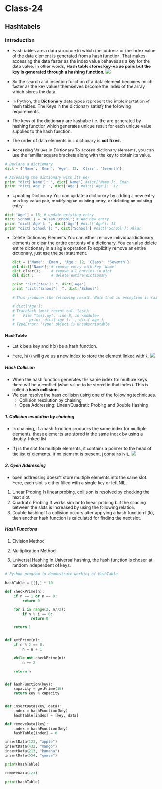 # Class-24
## Hashtabels
### Introduction
- Hash tables are a data structure in which the address or the index value of the data element is generated from a hash function. That makes accessing the data faster as the index value behaves as a key for the data value. In other words, **Hash table stores key-value pairs but the key is generated through a hashing function.**
![](https://encrypted-tbn0.gstatic.com/images?q=tbn:ANd9GcTaqPwTpIdEZfdwGW0p0CpuVBWPn_vlK15q_w&usqp=CAU)
- So the search and insertion function of a data element becomes much faster as the key values themselves become the index of the array which stores the data.

- In Python, the **Dictionary** data types represent the implementation of hash tables. The Keys in the dictionary satisfy the following requirements.

- The keys of the dictionary are hashable i.e. the are generated by hashing function which generates unique result for each unique value supplied to the hash function.

- The order of data elements in a dictionary is **not fixed.**
- Accessing Values in Dictionary
    To access dictionary elements, you can use the familiar square brackets along with the key to obtain its value.
```python
# Declare a dictionary 
dict = {'Name': 'Eman', 'Age': 12, 'Class': 'Seventh'}

# Accessing the dictionary with its key
print "dict['Name']: ", dict['Name'] #dict['Name']:  Eman
print "dict['Age']: ", dict['Age'] #dict['Age']:  12
```
- Updating Dictionary
    You can update a dictionary by adding a new entry or a key-value pair, modifying an existing entry, or deleting an existing entry
```python
dict['Age'] = 13; # update existing entry
dict['School'] = "Allan School"; # Add new entry
print "dict['Age']: ", dict['Age'] #dict['Age']: 13
print "dict['School']: ", dict['School'] #dict['School']: Allan
```
- Delete Dictionary Elements
    You can either remove individual dictionary elements or clear the entire contents of a dictionary. You can also delete entire dictionary in a single operation.To explicitly remove an entire dictionary, just use the del statement.
    ```python
    dict = {'Name': 'Eman', 'Age': 12, 'Class': 'Seventh'}
    del dict['Name']; # remove entry with key 'Name'
    dict.clear();     # remove all entries in dict
    del dict ;        # delete entire dictionary

    print "dict['Age']: ", dict['Age']
    print "dict['School']: ", dict['School']

    # This produces the following result. Note that an exception is raised because after del dict dictionary does not exist anymore.

    # dict['Age']:
    # Traceback (most recent call last):
    #    File "test.py", line 8, in <module>
    #       print "dict['Age']: ", dict['Age'];
    # TypeError: 'type' object is unsubscriptable
    ```
#### HashTable 
- Let k be a key and h(x) be a hash function.

- Here, h(k) will give us a new index to store the element linked with k.
![](https://cdn.programiz.com/sites/tutorial2program/files/Hash-2_0.png)

##### Hash Collision
- When the hash function generates the same index for multiple keys, there will be a conflict (what value to be stored in that index). This is called a **hash collision**.
- We can resolve the hash collision using one of the following techniques.
    - Collision resolution by chaining
    - Open Addressing: Linear/Quadratic Probing and Double Hashing
##### 1. Collision resolution by chaining
- In chaining, if a hash function produces the same index for multiple elements, these elements are stored in the same index by using a doubly-linked list.

- If j is the slot for multiple elements, it contains a pointer to the head of the list of elements. If no element is present, j contains NIL.
![](https://cdn.programiz.com/sites/tutorial2program/files/Hash-3_1.png)
##### 2. Open Addressing
- open addressing doesn't store multiple elements into the same slot. Here, each slot is either filled with a single key or left NIL.
1. Linear Probing
In linear probing, collision is resolved by checking the next slot.
2. Quadratic Probing
It works similar to linear probing but the spacing between the slots is increased by using the following relation.
3. Double hashing
If a collision occurs after applying a hash function h(k), then another hash function is calculated for finding the next slot.
##### Hash Functions
1. Division Method
2. Multiplication Method

3. Universal Hashing
    In Universal hashing, the hash function is chosen at random independent of keys.
```python
# Python program to demonstrate working of HashTable 

hashTable = [[],] * 10

def checkPrime(n):
    if n == 1 or n == 0:
        return 0

    for i in range(2, n//2):
        if n % i == 0:
            return 0

    return 1


def getPrime(n):
    if n % 2 == 0:
        n = n + 1

    while not checkPrime(n):
        n += 2

    return n


def hashFunction(key):
    capacity = getPrime(10)
    return key % capacity


def insertData(key, data):
    index = hashFunction(key)
    hashTable[index] = [key, data]

def removeData(key):
    index = hashFunction(key)
    hashTable[index] = 0

insertData(123, "apple")
insertData(432, "mango")
insertData(213, "banana")
insertData(654, "guava")

print(hashTable)

removeData(123)

print(hashTable)
```